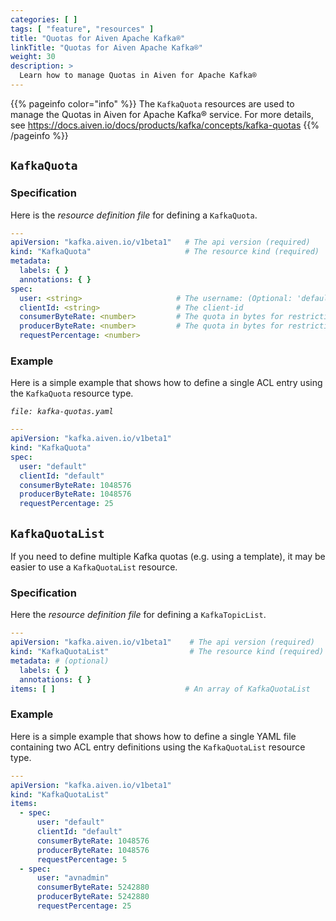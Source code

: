 ```yaml
---
categories: [ ]
tags: [ "feature", "resources" ]
title: "Quotas for Aiven Apache Kafka®"
linkTitle: "Quotas for Aiven Apache Kafka®"
weight: 30
description: >
  Learn how to manage Quotas in Aiven for Apache Kafka®
---
```


{{% pageinfo color="info" %}}
The `KafkaQuota` resources are used to manage the Quotas in Aiven for Apache Kafka® service. 
For more details, see https://docs.aiven.io/docs/products/kafka/concepts/kafka-quotas
{{% /pageinfo %}}

## `KafkaQuota`

### Specification

Here is the _resource definition file_ for defining a `KafkaQuota`.

```yaml
---
apiVersion: "kafka.aiven.io/v1beta1"   # The api version (required)
kind: "KafkaQuota"                     # The resource kind (required)
metadata:
  labels: { }
  annotations: { }
spec:
  user: <string>                     # The username: (Optional: 'default' if null)
  clientId: <string>                 # The client-id
  consumerByteRate: <number>         # The quota in bytes for restricting data consumption
  producerByteRate: <number>         # The quota in bytes for restricting data production
  requestPercentage: <number>

```

### Example

Here is a simple example that shows how to define a single ACL entry using
the `KafkaQuota` resource type.

_`file: kafka-quotas.yaml`_

```yaml
---
apiVersion: "kafka.aiven.io/v1beta1"
kind: "KafkaQuota"
spec:
  user: "default"
  clientId: "default"
  consumerByteRate: 1048576
  producerByteRate: 1048576
  requestPercentage: 25
```

## `KafkaQuotaList`

If you need to define multiple Kafka quotas (e.g. using a template), it may be easier to use a `KafkaQuotaList` resource.


### Specification

Here the _resource definition file_ for defining a `KafkaTopicList`.

```yaml
---
apiVersion: "kafka.aiven.io/v1beta1"    # The api version (required)
kind: "KafkaQuotaList"                  # The resource kind (required)
metadata: # (optional)
  labels: { }
  annotations: { }
items: [ ]                             # An array of KafkaQuotaList
```

### Example

Here is a simple example that shows how to define a single YAML file containing two ACL entry definitions using
the `KafkaQuotaList` resource type.

```yaml
---
apiVersion: "kafka.aiven.io/v1beta1"
kind: "KafkaQuotaList"
items:
  - spec:
      user: "default"
      clientId: "default"
      consumerByteRate: 1048576
      producerByteRate: 1048576
      requestPercentage: 5
  - spec:
      user: "avnadmin"
      consumerByteRate: 5242880
      producerByteRate: 5242880
      requestPercentage: 25
```